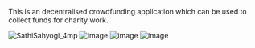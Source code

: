 This is an decentralised crowdfunding application which can be used to collect funds for charity work.

![SathiSahyogi_4mp](https://github.com/viditkulsh/SathiSahyogi/assets/91754462/efe9fa2d-ddd8-4116-880c-ee6f483ded14)
![image](https://github.com/viditkulsh/SathiSahyogi/assets/91754462/ea37608c-2145-48df-bca9-68c127f03968)
![image](https://github.com/viditkulsh/SathiSahyogi/assets/91754462/2d994856-e962-402f-a850-f25b07e6e9ab)
![image](https://github.com/viditkulsh/SathiSahyogi/assets/91754462/5d560d40-f506-4e7a-ae8a-6592a366adb1)
